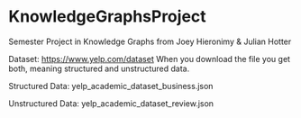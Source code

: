 # KnowledgeGraphsProject
Semester Project in Knowledge Graphs from Joey Hieronimy & Julian Hotter

Dataset: https://www.yelp.com/dataset
When you download the file you get both, meaning structured and unstructured data.

Structured Data:
yelp_academic_dataset_business.json

Unstructured Data:
yelp_academic_dataset_review.json



